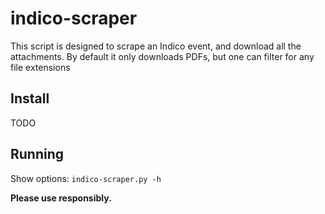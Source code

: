 # indico-scraper

This script is designed to scrape an Indico event, and download all the attachments.
By default it only downloads PDFs, but one can filter for any file extensions

## Install

TODO

## Running

Show options: `indico-scraper.py -h`

**Please use responsibly.**

